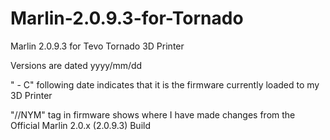 # Marlin-2.0.9.3-for-Tornado
Marlin 2.0.9.3 for Tevo Tornado 3D Printer

Versions are dated yyyy/mm/dd

" - C" following date indicates that it is the firmware currently loaded to my 3D Printer

"//NYM" tag in firmware shows where I have made changes from the Official Marlin 2.0.x (2.0.9.3) Build
